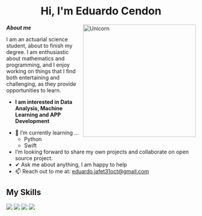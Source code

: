 <h1 align="center"><b>Hi, I'm Eduardo Cendon </b></h1>

<img align="right" width=300px alt="Unicorn" src="https://media2.giphy.com/media/v1.Y2lkPTc5MGI3NjExcXJzYnZ0cHdiZHFsd3MyOTM2em5lbThhMWRvb3IzdGo2MnIxYWhiMCZlcD12MV9pbnRlcm5hbF9naWZfYnlfaWQmY3Q9Zw/XbJYBCi69nyVOffLIU/giphy.webp" />

***About me***

I am an actuarial science student, about to finish my degree. I am enthusiastic about mathematics and programming, and I enjoy working on things that I find both entertaining and challenging, as they provide opportunities to learn.
* **I am interested in Data Analysis, Machine Learning and APP Development**
- 🌱 I’m currently learning ...
  - Python
  - Swift
- I’m looking forward to share my own projects and collaborate on open source project.
- ✔ Ask me about anything, I am happy to help
- 📫 Reach out to me at: <a href="eduardo.jafet31oct@gmail.com">eduardo.jafet31oct@gmail.com</a>

## My Skills

<span> 
  <img src="https://img.shields.io/badge/python-3670A0?style=for-the-badge&logo=python&logoColor=ffdd54">
  <img src="https://img.shields.io/badge/Microsoft_Excel-217346?style=for-the-badge&logo=microsoft-excel&logoColor=white">
  <img src="https://img.shields.io/badge/mysql-4479A1.svg?style=for-the-badge&logo=mysql&logoColor=white">
  <img src="https://img.shields.io/badge/power_bi-F2C811?style=for-the-badge&logo=powerbi&logoColor=black">
</span>
